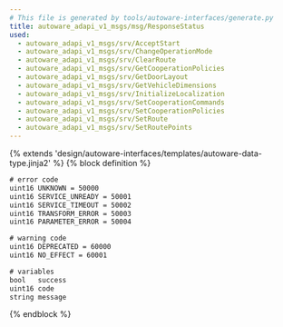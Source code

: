```yaml
---
# This file is generated by tools/autoware-interfaces/generate.py
title: autoware_adapi_v1_msgs/msg/ResponseStatus
used:
  - autoware_adapi_v1_msgs/srv/AcceptStart
  - autoware_adapi_v1_msgs/srv/ChangeOperationMode
  - autoware_adapi_v1_msgs/srv/ClearRoute
  - autoware_adapi_v1_msgs/srv/GetCooperationPolicies
  - autoware_adapi_v1_msgs/srv/GetDoorLayout
  - autoware_adapi_v1_msgs/srv/GetVehicleDimensions
  - autoware_adapi_v1_msgs/srv/InitializeLocalization
  - autoware_adapi_v1_msgs/srv/SetCooperationCommands
  - autoware_adapi_v1_msgs/srv/SetCooperationPolicies
  - autoware_adapi_v1_msgs/srv/SetRoute
  - autoware_adapi_v1_msgs/srv/SetRoutePoints
---
```


{% extends 'design/autoware-interfaces/templates/autoware-data-type.jinja2' %}
{% block definition %}

```txt
# error code
uint16 UNKNOWN = 50000
uint16 SERVICE_UNREADY = 50001
uint16 SERVICE_TIMEOUT = 50002
uint16 TRANSFORM_ERROR = 50003
uint16 PARAMETER_ERROR = 50004

# warning code
uint16 DEPRECATED = 60000
uint16 NO_EFFECT = 60001

# variables
bool   success
uint16 code
string message
```

{% endblock %}
